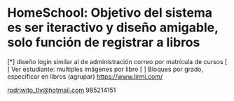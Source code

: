 # HomeSchool: Objetivo del sistema es ser iteractivo y diseño amigable, solo función de registrar a libros
[*] diseño login similar al de administración
correo por matrícula de cursos
[ ] Ver estudiante: multiples imágenes por libro
[ ] Bloques por grado, especificar en libros (agrupar)
https://www.lirmi.com/


rodriwito_tlv@hotmail.com
985214151